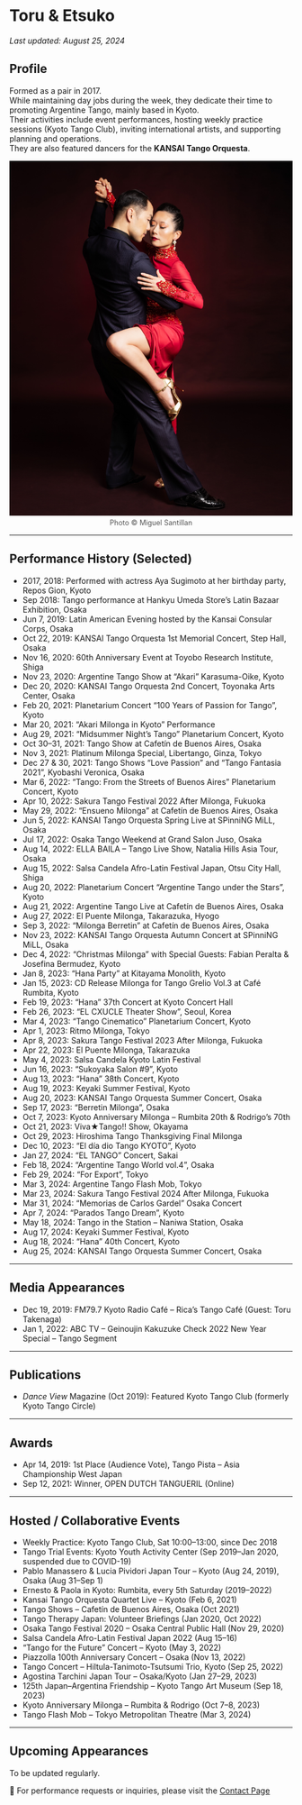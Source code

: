 # Toru & Etsuko  
*Last updated: August 25, 2024*

## Profile

Formed as a pair in 2017.  
While maintaining day jobs during the week, they dedicate their time to promoting Argentine Tango, mainly based in Kyoto.  
Their activities include event performances, hosting weekly practice sessions (Kyoto Tango Club), inviting international artists, and supporting planning and operations.  
They are also featured dancers for the **KANSAI Tango Orquesta**.

<div style="text-align: center;">
  <img src="data/1.jpg" alt="Toru & Etsuko" style="width: 60vw; height: auto;"><br>
  <span style="font-size: 0.9em; color: #555;">Photo © Miguel Santillan</span>
</div>

---

## Performance History (Selected)

- 2017, 2018: Performed with actress Aya Sugimoto at her birthday party, Repos Gion, Kyoto  
- Sep 2018: Tango performance at Hankyu Umeda Store’s Latin Bazaar Exhibition, Osaka  
- Jun 7, 2019: Latin American Evening hosted by the Kansai Consular Corps, Osaka  
- Oct 22, 2019: KANSAI Tango Orquesta 1st Memorial Concert, Step Hall, Osaka  
- Nov 16, 2020: 60th Anniversary Event at Toyobo Research Institute, Shiga  
- Nov 23, 2020: Argentine Tango Show at “Akari” Karasuma-Oike, Kyoto  
- Dec 20, 2020: KANSAI Tango Orquesta 2nd Concert, Toyonaka Arts Center, Osaka  
- Feb 20, 2021: Planetarium Concert “100 Years of Passion for Tango”, Kyoto  
- Mar 20, 2021: “Akari Milonga in Kyoto” Performance  
- Aug 29, 2021: “Midsummer Night’s Tango” Planetarium Concert, Kyoto  
- Oct 30–31, 2021: Tango Show at Cafetín de Buenos Aires, Osaka  
- Nov 3, 2021: Platinum Milonga Special, Libertango, Ginza, Tokyo  
- Dec 27 & 30, 2021: Tango Shows “Love Passion” and “Tango Fantasia 2021”, Kyobashi Veronica, Osaka  
- Mar 6, 2022: “Tango: From the Streets of Buenos Aires” Planetarium Concert, Kyoto  
- Apr 10, 2022: Sakura Tango Festival 2022 After Milonga, Fukuoka  
- May 29, 2022: “Ensueno Milonga” at Cafetín de Buenos Aires, Osaka  
- Jun 5, 2022: KANSAI Tango Orquesta Spring Live at SPinniNG MiLL, Osaka  
- Jul 17, 2022: Osaka Tango Weekend at Grand Salon Juso, Osaka  
- Aug 14, 2022: ELLA BAILA – Tango Live Show, Natalia Hills Asia Tour, Osaka  
- Aug 15, 2022: Salsa Candela Afro-Latin Festival Japan, Otsu City Hall, Shiga  
- Aug 20, 2022: Planetarium Concert “Argentine Tango under the Stars”, Kyoto  
- Aug 21, 2022: Argentine Tango Live at Cafetín de Buenos Aires, Osaka  
- Aug 27, 2022: El Puente Milonga, Takarazuka, Hyogo  
- Sep 3, 2022: “Milonga Berretin” at Cafetín de Buenos Aires, Osaka  
- Nov 23, 2022: KANSAI Tango Orquesta Autumn Concert at SPinniNG MiLL, Osaka  
- Dec 4, 2022: “Christmas Milonga” with Special Guests: Fabian Peralta & Josefina Bermudez, Kyoto  
- Jan 8, 2023: “Hana Party” at Kitayama Monolith, Kyoto  
- Jan 15, 2023: CD Release Milonga for Tango Grelio Vol.3 at Café Rumbita, Kyoto  
- Feb 19, 2023: “Hana” 37th Concert at Kyoto Concert Hall  
- Feb 26, 2023: “EL CXUCLE Theater Show”, Seoul, Korea  
- Mar 4, 2023: “Tango Cinematico” Planetarium Concert, Kyoto  
- Apr 1, 2023: Ritmo Milonga, Tokyo  
- Apr 8, 2023: Sakura Tango Festival 2023 After Milonga, Fukuoka  
- Apr 22, 2023: El Puente Milonga, Takarazuka  
- May 4, 2023: Salsa Candela Kyoto Latin Festival  
- Jun 16, 2023: “Sukoyaka Salon #9”, Kyoto  
- Aug 13, 2023: “Hana” 38th Concert, Kyoto  
- Aug 19, 2023: Keyaki Summer Festival, Kyoto  
- Aug 20, 2023: KANSAI Tango Orquesta Summer Concert, Osaka  
- Sep 17, 2023: “Berretin Milonga”, Osaka  
- Oct 7, 2023: Kyoto Anniversary Milonga – Rumbita 20th & Rodrigo’s 70th  
- Oct 21, 2023: Viva★Tango!! Show, Okayama  
- Oct 29, 2023: Hiroshima Tango Thanksgiving Final Milonga  
- Dec 10, 2023: “El día dio Tango KYOTO”, Kyoto  
- Jan 27, 2024: “EL TANGO” Concert, Sakai  
- Feb 18, 2024: “Argentine Tango World vol.4”, Osaka  
- Feb 29, 2024: “For Export”, Tokyo  
- Mar 3, 2024: Argentine Tango Flash Mob, Tokyo  
- Mar 23, 2024: Sakura Tango Festival 2024 After Milonga, Fukuoka  
- Mar 31, 2024: “Memorias de Carlos Gardel” Osaka Concert  
- Apr 7, 2024: “Parados Tango Dream”, Kyoto  
- May 18, 2024: Tango in the Station – Naniwa Station, Osaka  
- Aug 17, 2024: Keyaki Summer Festival, Kyoto  
- Aug 18, 2024: “Hana” 40th Concert, Kyoto  
- Aug 25, 2024: KANSAI Tango Orquesta Summer Concert, Osaka  

---

## Media Appearances

- Dec 19, 2019: FM79.7 Kyoto Radio Café – Rica’s Tango Café (Guest: Toru Takenaga)  
- Jan 1, 2022: ABC TV – Geinoujin Kakuzuke Check 2022 New Year Special – Tango Segment  

---

## Publications

- *Dance View* Magazine (Oct 2019): Featured Kyoto Tango Club (formerly Kyoto Tango Circle)  

---

## Awards

- Apr 14, 2019: 1st Place (Audience Vote), Tango Pista – Asia Championship West Japan  
- Sep 12, 2021: Winner, OPEN DUTCH TANGUERIL (Online)  

---

## Hosted / Collaborative Events

- Weekly Practice: Kyoto Tango Club, Sat 10:00–13:00, since Dec 2018  
- Tango Trial Events: Kyoto Youth Activity Center (Sep 2019–Jan 2020, suspended due to COVID-19)  
- Pablo Manassero & Lucia Pividori Japan Tour – Kyoto (Aug 24, 2019), Osaka (Aug 31–Sep 1)  
- Ernesto & Paola in Kyoto: Rumbita, every 5th Saturday (2019–2022)  
- Kansai Tango Orquesta Quartet Live – Kyoto (Feb 6, 2021)  
- Tango Shows – Cafetín de Buenos Aires, Osaka (Oct 2021)  
- Tango Therapy Japan: Volunteer Briefings (Jan 2020, Oct 2022)  
- Osaka Tango Festival 2020 – Osaka Central Public Hall (Nov 29, 2020)  
- Salsa Candela Afro-Latin Festival Japan 2022 (Aug 15–16)  
- “Tango for the Future” Concert – Kyoto (May 3, 2022)  
- Piazzolla 100th Anniversary Concert – Osaka (Nov 13, 2022)  
- Tango Concert – Hiltula-Tanimoto-Tsutsumi Trio, Kyoto (Sep 25, 2022)  
- Agostina Tarchini Japan Tour – Osaka/Kyoto (Jan 27–29, 2023)  
- 125th Japan–Argentina Friendship – Kyoto Tango Art Museum (Sep 18, 2023)  
- Kyoto Anniversary Milonga – Rumbita & Rodrigo (Oct 7–8, 2023)  
- Tango Flash Mob – Tokyo Metropolitan Theatre (Mar 3, 2024)  

---

## Upcoming Appearances

To be updated regularly.

📩 For performance requests or inquiries, please visit the [Contact Page](https://torutakenaga.com/contact)
